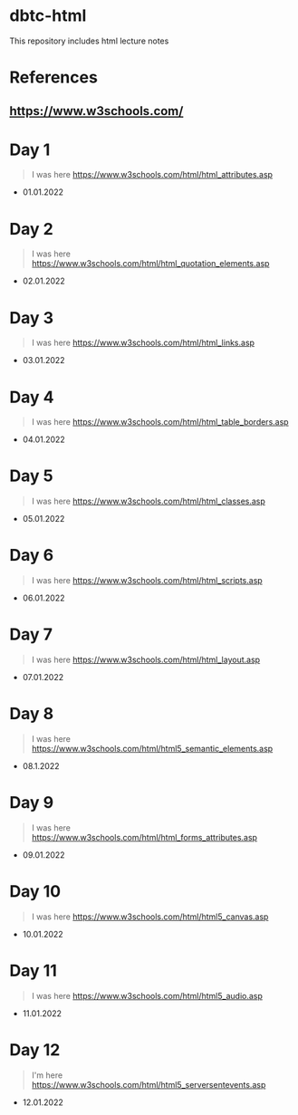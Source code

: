 # dbtc-html
This repository includes html lecture notes

# References
## https://www.w3schools.com/

# Day 1
> I was here https://www.w3schools.com/html/html_attributes.asp
- 01.01.2022

# Day 2
> I was here https://www.w3schools.com/html/html_quotation_elements.asp
- 02.01.2022

# Day 3
> I was here https://www.w3schools.com/html/html_links.asp
- 03.01.2022

# Day 4
> I was here https://www.w3schools.com/html/html_table_borders.asp
- 04.01.2022

# Day 5
> I was here https://www.w3schools.com/html/html_classes.asp
- 05.01.2022

# Day 6
> I was here https://www.w3schools.com/html/html_scripts.asp
- 06.01.2022

# Day 7
> I was here https://www.w3schools.com/html/html_layout.asp
- 07.01.2022

# Day 8
> I was here https://www.w3schools.com/html/html5_semantic_elements.asp
- 08.1.2022

# Day 9 
> I was here https://www.w3schools.com/html/html_forms_attributes.asp
- 09.01.2022 

# Day 10
> I was here https://www.w3schools.com/html/html5_canvas.asp
- 10.01.2022

# Day 11
> I was here https://www.w3schools.com/html/html5_audio.asp
- 11.01.2022

# Day 12
> I'm here https://www.w3schools.com/html/html5_serversentevents.asp
- 12.01.2022 